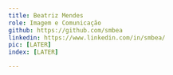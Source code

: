 ```yaml
---
title: Beatriz Mendes
role: Imagem e Comunicação
github: https://github.com/smbea
linkedin: https://www.linkedin.com/in/smbea/
pic: [LATER]
index: [LATER]

---
```

